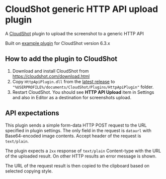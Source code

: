 # CloudShot generic HTTP API upload plugin

A [CloudShot](https://cloudshot.com) plugin to upload the screenshot to a generic HTTP API

Built on [example plugin](https://github.com/name1ess0ne/CloudShot.Plugins/tree/main/PluginExample) for CloudShot version 6.3.x

## How to add the plugin to CloudShot

1. Download and install CloudShot from https://cloudshot.com/download.html
2. Copy `HttpApiPlugin.dll` from the [latest release](https://github.com/finwe/cloudshot-http-api-upload-plugin/releases) to `"%USERPROFILE%/documents/CloudShot/Plugins/HttpApiPlugin"` folder.
3. Restart CloudShot. You should see **HTTP API Upload** item in Settings and also in Editor as a destination for screenshots upload.

## API expectations

This plugin sends a simple form-data HTTP POST request to the URL specified in plugin settings.
The only field in the request is `dataurl` with Base64-encoded image contents.
Accept header of the request is `text/plain`.

The plugin expects a `2xx` response of `text/plain` Content-type with the URL of the uploaded result. On other HTTP results
an error message is shown.

The URL of the request result is then copied to the clipboard based on selected copying style.
